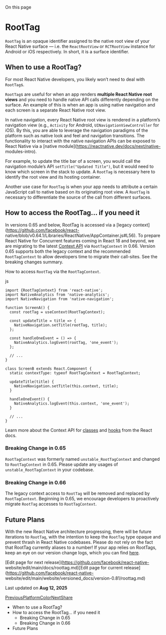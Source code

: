 On this page

# RootTag

`RootTag` is an opaque identifier assigned to the native root view of your
React Native surface — i.e. the `ReactRootView` or `RCTRootView` instance for
Android or iOS respectively. In short, it is a surface identifier.

## When to use a RootTag?​

For most React Native developers, you likely won’t need to deal with
`RootTag`s.

`RootTag`s are useful for when an app renders **multiple React Native root
views** and you need to handle native API calls differently depending on the
surface. An example of this is when an app is using native navigation and each
screen is a separate React Native root view.

In native navigation, every React Native root view is rendered in a platform’s
navigation view (e.g., `Activity` for Android, `UINavigationViewController`
for iOS). By this, you are able to leverage the navigation paradigms of the
platform such as native look and feel and navigation transitions. The
functionality to interact with the native navigation APIs can be exposed to
React Native via a [native module](https://reactnative.dev/docs/next/native-
modules-intro).

For example, to update the title bar of a screen, you would call the
navigation module’s API `setTitle("Updated Title")`, but it would need to know
which screen in the stack to update. A `RootTag` is necessary here to identify
the root view and its hosting container.

Another use case for `RootTag` is when your app needs to attribute a certain
JavaScript call to native based on its originating root view. A `RootTag` is
necessary to differentiate the source of the call from different surfaces.

## How to access the RootTag... if you need it​

In versions 0.65 and below, RootTag is accessed via a [legacy
context](https://github.com/facebook/react-
native/blob/v0.64.1/Libraries/ReactNative/AppContainer.js#L56). To prepare
React Native for Concurrent features coming in React 18 and beyond, we are
migrating to the latest [Context
API](https://react.dev/reference/react/createContext) via `RootTagContext` in
0.66. Version 0.65 supports both the legacy context and the recommended
`RootTagContext` to allow developers time to migrate their call-sites. See the
breaking changes summary.

How to access `RootTag` via the `RootTagContext`.

js

    
    
    import {RootTagContext} from 'react-native';  
    import NativeAnalytics from 'native-analytics';  
    import NativeNavigation from 'native-navigation';  
      
    function ScreenA() {  
      const rootTag = useContext(RootTagContext);  
      
      const updateTitle = title => {  
        NativeNavigation.setTitle(rootTag, title);  
      };  
      
      const handleOneEvent = () => {  
        NativeAnalytics.logEvent(rootTag, 'one_event');  
      };  
      
      // ...  
    }  
      
    class ScreenB extends React.Component {  
      static contextType: typeof RootTagContext = RootTagContext;  
      
      updateTitle(title) {  
        NativeNavigation.setTitle(this.context, title);  
      }  
      
      handleOneEvent() {  
        NativeAnalytics.logEvent(this.context, 'one_event');  
      }  
      
      // ...  
    }  
    

Learn more about the Context API for
[classes](https://react.dev/reference/react/Component#static-contexttype) and
[hooks](https://react.dev/reference/react/useContext) from the React docs.

### Breaking Change in 0.65​

`RootTagContext` was formerly named `unstable_RootTagContext` and changed to
`RootTagContext` in 0.65. Please update any usages of
`unstable_RootTagContext` in your codebase.

### Breaking Change in 0.66​

The legacy context access to `RootTag` will be removed and replaced by
`RootTagContext`. Beginning in 0.65, we encourage developers to proactively
migrate `RootTag` accesses to `RootTagContext`.

## Future Plans​

With the new React Native architecture progressing, there will be future
iterations to `RootTag`, with the intention to keep the `RootTag` type opaque
and prevent thrash in React Native codebases. Please do not rely on the fact
that RootTag currently aliases to a number! If your app relies on RootTags,
keep an eye on our version change logs, which you can find
[here](https://github.com/facebook/react-native/blob/main/CHANGELOG.md).

[Edit page for next release](https://github.com/facebook/react-native-
website/edit/main/docs/roottag.md)[Edit page for current
release](https://github.com/facebook/react-native-
website/edit/main/website/versioned_docs/version-0.81/roottag.md)

Last updated on **Aug 12, 2025**

[ PreviousPlatformColor](/docs/platformcolor)[NextShare](/docs/share)

  * When to use a RootTag?
  * How to access the RootTag... if you need it
    * Breaking Change in 0.65
    * Breaking Change in 0.66
  * Future Plans

